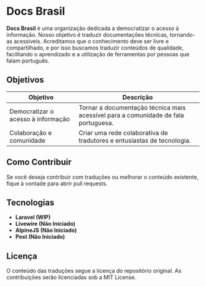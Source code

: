 # Docs Brasil

**Docs Brasil** é uma organização dedicada a democratizar o acesso à informação. Nosso objetivo é traduzir documentações técnicas, tornando-as acessíveis. Acreditamos que o conhecimento deve ser livre e compartilhado, e por isso buscamos traduzir conteúdos de qualidade, facilitando o aprendizado e a utilização de ferramentas por pessoas que falam português.

## Objetivos

| Objetivo                               | Descrição                                                                 |
|----------------------------------------|---------------------------------------------------------------------------|
| Democratizar o acesso à informação     | Tornar a documentação técnica mais acessível para a comunidade de fala portuguesa. |
| Colaboração e comunidade               | Criar uma rede colaborativa de tradutores e entusiastas de tecnologia. |

## Como Contribuir

Se você deseja contribuir com traduções ou melhorar o conteúdo existente, fique à vontade para abrir pull requests.

## Tecnologias

- **Laravel (WIP)**
- **Livewire (Não Iniciado)**
- **AlpineJS (Não Iniciado)**
- **Pest (Não Iniciado)**

## Licença

O conteúdo das traduções segue a licença do repositório original. As contribuições serão licenciadas sob a MIT License.
